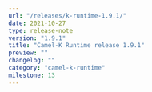 ```yaml
---
url: "/releases/k-runtime-1.9.1/"
date: 2021-10-27
type: release-note
version: "1.9.1"
title: "Camel-K Runtime release 1.9.1"
preview: ""
changelog: ""
category: "camel-k-runtime"
milestone: 13
---
```


